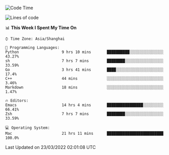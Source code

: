 <!--START_SECTION:waka-->
![Code Time](http://img.shields.io/badge/Code%20Time-679%20hrs%2053%20mins-blue)

![Lines of code](https://img.shields.io/badge/From%20Hello%20World%20I%27ve%20Written-22%20Thousand%20lines%20of%20code-blue)

📊 **This Week I Spent My Time On** 

```text
⌚︎ Time Zone: Asia/Shanghai

💬 Programming Languages: 
Python                   9 hrs 10 mins       ██████████░░░░░░░░░░░░░░░   43.27% 
sh                       7 hrs 7 mins        ████████░░░░░░░░░░░░░░░░░   33.59% 
Go                       3 hrs 41 mins       ████░░░░░░░░░░░░░░░░░░░░░   17.4% 
C++                      44 mins             ░░░░░░░░░░░░░░░░░░░░░░░░░   3.46% 
Markdown                 18 mins             ░░░░░░░░░░░░░░░░░░░░░░░░░   1.47%

🔥 Editors: 
Emacs                    14 hrs 4 mins       ████████████████░░░░░░░░░   66.41% 
Zsh                      7 hrs 7 mins        ████████░░░░░░░░░░░░░░░░░   33.59%

💻 Operating System: 
Mac                      21 hrs 11 mins      █████████████████████████   100.0%

```


 Last Updated on 23/03/2022 02:01:08 UTC
<!--END_SECTION:waka-->
